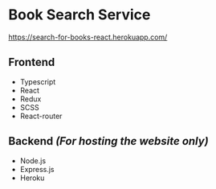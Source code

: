 # Book Search Service

https://search-for-books-react.herokuapp.com/

## Frontend
- Typescript
- React
- Redux
- SCSS
- React-router

## Backend *(For hosting the website only)*
- Node.js
- Express.js
- Heroku
